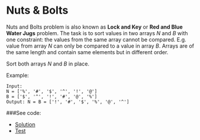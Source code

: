 # Nuts & Bolts

Nuts and Bolts problem is also known as **Lock and Key** or **Red and Blue Water Jugs** 
 problem. The task is to sort values in two arrays *N* and *B* with one constraint: the 
 values from the same array cannot be compared. E.g. value from array *N* can only be 
 compared to a value in array *B*. Arrays are of the same length and contain same elements
 but in different order. 
 
Sort both arrays *N* and *B* in place.

Example:
```
Input:
N = ['%', '#', '$', '^', '!', '@']
B = ['$', '^', '!', '#', '@', '%']
Output: N = B = ['!', '#', '$', '%', '@', '^'] 
```

###See code:
- [Solution](./__init__.py)
- [Test](./test.py)